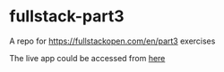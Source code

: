 # fullstack-part3

A repo for https://fullstackopen.com/en/part3 exercises

The live app could be accessed from [here](https://fullstack-part3-3m0y.onrender.com)
